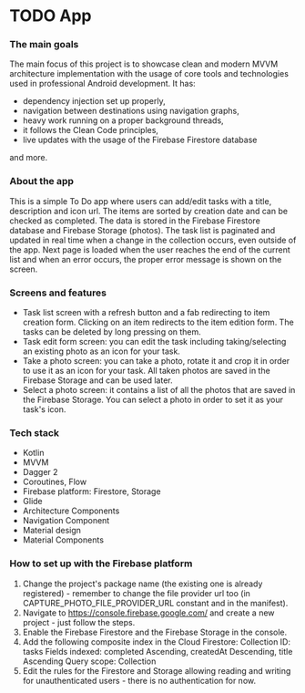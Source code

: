 # TODO App

### The main goals
The main focus of this project is to showcase clean and modern MVVM architecture implementation with the usage of core tools and technologies used in professional Android development. It has:
- dependency injection set up properly,
- navigation between destinations using navigation graphs,
- heavy work running on a proper background threads,
- it follows the Clean Code principles,
- live updates with the usage of the Firebase Firestore database

and more.

### About the app
This is a simple To Do app where users can add/edit tasks with a title, description and icon url. The items are sorted by creation date and can be checked as completed. The data is stored in the Firebase Firestore database and Firebase Storage (photos). The task list is paginated and updated in real time when a change in the collection occurs, even outside of the app. Next page is loaded when the user reaches the end of the current list and when an error occurs, the proper error message is shown on the screen.

### Screens and features
- Task list screen with a refresh button and a fab redirecting to item creation form. Clicking on an item redirects to the item edition form. The tasks can be deleted by long pressing on them.
- Task edit form screen: you can edit the task including taking/selecting an existing photo as an icon for your task.
- Take a photo screen: you can take a photo, rotate it and crop it in order to use it as an icon for your task. All taken photos are saved in the Firebase Storage and can be used later.
- Select a photo screen: it contains a list of all the photos that are saved in the Firebase Storage. You can select a photo in order to set it as your task&apos;s icon.

### Tech stack
- Kotlin
- MVVM
- Dagger 2
- Coroutines, Flow
- Firebase platform: Firestore, Storage
- Glide
- Architecture Components
- Navigation Component
- Material design
- Material Components

### How to set up with the Firebase platform
1. Change the project&apos;s package name (the existing one is already registered) - remember to change the file provider url too (in CAPTURE_PHOTO_FILE_PROVIDER_URL constant and in the manifest).
2. Navigate to https://console.firebase.google.com/ and create a new project - just follow the steps.
3. Enable the Firebase Firestore and the Firebase Storage in the console.
4. Add the following composite index in the Cloud Firestore:
Collection ID: tasks
Fields indexed: completed Ascending, createdAt Descending, title Ascending
Query scope: Collection
5. Edit the rules for the Firestore and Storage allowing reading and writing for unauthenticated users - there is no authentication for now.
